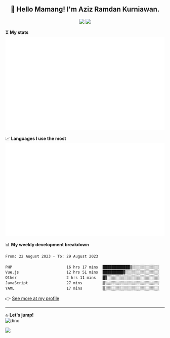 <h2 align="center">👋 Hello Mamang! I'm Aziz Ramdan Kurniawan.</h2>  
<p align="center">
  <img src="https://komarev.com/ghpvc/?username=azizramdan">
  <img src="https://wakatime.com/badge/user/90056fa0-4c31-4eca-954e-2a3ac05896f9.svg">
</p>
    
⏳ **My stats**  
![](https://raw.githubusercontent.com/azizramdan/github-stats/master/generated/overview.svg#gh-dark-mode-only)

📈 **Languages I use the most**  
![](https://raw.githubusercontent.com/azizramdan/github-stats/master/generated/languages.svg#gh-dark-mode-only)

📊 **My weekly development breakdown**
<!--START_SECTION:waka-->

```txt
From: 22 August 2023 - To: 29 August 2023

PHP                        16 hrs 17 mins  ████████████▒░░░░░░░░░░░░   49.53 %
Vue.js                     12 hrs 51 mins  █████████▓░░░░░░░░░░░░░░░   39.10 %
Other                      2 hrs 11 mins   █▓░░░░░░░░░░░░░░░░░░░░░░░   06.65 %
JavaScript                 27 mins         ▒░░░░░░░░░░░░░░░░░░░░░░░░   01.40 %
YAML                       17 mins         ▒░░░░░░░░░░░░░░░░░░░░░░░░   00.91 %
```

<!--END_SECTION:waka-->
👉 [See more at my profile](https://wakatime.com/@azizramdan)
***
🔝 **Let's jump!**  
![dino](https://raw.githubusercontent.com/azizramdan/azizramdan/master/dino.gif)  

![](https://hit.yhype.me/github/profile?user_id=27954794)
